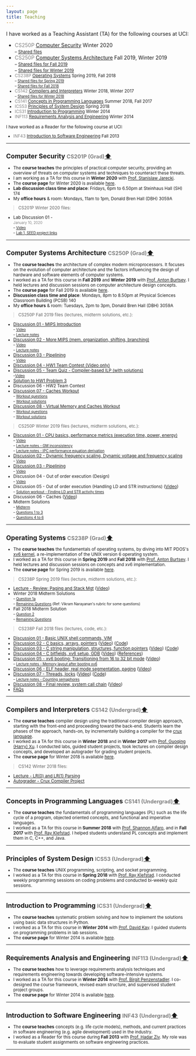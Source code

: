 ```yaml
---
layout: page
title: Teaching
---
```

I have worked as a Teaching Assistant (TA) for the following courses at UCI:
- <font color="gray">CS250P</font> [Computer Security](#cs201p) Winter 2020  
<small>&ndash; [Shared files](#cs201p-winter20-files)</small>
- <font color="gray">CS250P</font> [Computer Systems Architecture](#cs250p) Fall 2019, Winter 2019  
<small>&ndash; [Shared files for Fall 2019](#cs250p-fall19-files)</small>
<br><small>&ndash; [Shared files for Winter 2019](#cs250p-winter19-files)
- <font color="gray">CS238P</font> [Operating Systems](#cs238p) Spring 2019, Fall 2018 
<br><small>&ndash; [Shared files for Spring 2019](#cs238p-spring19-files)</small>
<br><small>&ndash; [Shared files for Fall 2018](#cs238p-fall18-files)</small>
- <font color="gray">CS142</font> [Compilers and Interpreters](#cs142) Winter 2018, Winter 2017
<br><small>&ndash; [Shared files for Winter 2018](#cs142-winter18-files)</small>
- <font color="gray">CS141</font> [Concepts in Programming Languages](#cs141) Summer 2018, Fall 2017
- <font color="gray">ICS53</font> [Principles of System Design](#ics53) Spring 2018
- <font color="gray">ICS31</font> [Introduction to Programming](#ics31) Winter 2014
- <font color="gray">INF113</font> [Requirements Analysis and Engineering](#inf113) Winter 2014

I have worked as a Reader for the following course at UCI:
- <font color="gray">INF43</font> [Introduction to Software Engineering](#inf43) Fall 2013

____________

## <a name="cs201p"></a>Computer Security <font color="gray" family="JuneBug"><small>CS201P (Grad)</small></font><a href="#top">⬆</a>  

- The **course teaches** the principles of practical computer security,
  providing an overview of threats on computer systems and techniques to counteract these threats. 
- I am working as a TA for this course in **Winter 2020** with [Prof. Stanislaw Jarecki](https://www.ics.uci.edu/~stasio/).
- The **course page** for Winter 2020 is available [here](https://sites.google.com/view/ucicompsci201p/home).
- **Lab discussion class time and place**: Fridays, 6pm to 6.50pm at Steinhaus Hall (SH) 174
- My **office hours** & room: Mondays, 11am to 1pm, Donald Bren Hall (DBH) 3059A 

> <a name="cs201p-winter20-files"></a>CS201P Winter 2020 files:

- Lab Discussion 01 - 
<br><small><font color="gray">January 10, 2020</font></small> 
<br><small>&ndash; [Video](https://uci.yuja.com/V/Video?v=653337&a=1957587991)</small>
<br><small>&ndash; [Lab 1, SEED project links](../documents/teaching/uci/cs201p/winter2020/lab-discussions/lab-discussion01-seed-lab-setup.pdf)</small>

____________

## <a name="cs250p"></a>Computer Systems Architecture <font color="gray" family="JuneBug"><small>CS250P (Grad)</small></font><a href="#top">⬆</a>  

- The **course teaches** the architecture of complex modern microprocessors. It focuses on the evolution of computer architecture and the factors influencing the design of hardware and software elements of computer systems. 
- I worked as a TA for this course in **Fall 2019** and **Winter 2019** with [Prof. Anton Burtsev](https://www.ics.uci.edu/~aburtsev/). I held lectures and discussion sessions on computer architecture design concepts.
- The **course page** for Fall 2019 is available [here](https://www.ics.uci.edu/~aburtsev/250P/index.html).
- **Discussion class time and place**: Mondays, 8pm to 8.50pm at Physical Sciences Classroom Building (PCSB) 140
- My **office hours** & room: Tuesdays, 2pm to 3pm, Donald Bren Hall (DBH) 3059A 

> <a name="cs250p-fall19-files"></a>CS250P Fall 2019 files (lectures, midterm solutions, etc.):

- [Discussion 01 - MIPS Introduction](../documents/teaching/uci/cs250p/fall2019/discussions/discussion01-mips-intro.pdf) 
<br><small>&ndash; [Video](https://uci.yuja.com/V/Video?v=503521&a=102598196)</small>
<br><small>&ndash; [Lecture notes](../documents/teaching/uci/cs250p/fall2019/discussions/discussion01-mips-intro-notes.pdf)</small>
- [Discussion 02 - More MIPS (mem. organization, shifting, branching)](../documents/teaching/uci/cs250p/fall2019/discussions/discussion02-more-mips.pdf) 
<br><small>&ndash; [Video](https://uci.yuja.com/V/Video?v=509537&a=764174958)</small>
<br><small>&ndash; [Lecture notes](../documents/teaching/uci/cs250p/fall2019/discussions/discussion02-more-mips-notes.pdf)</small>
- [Discussion 03 - Pipelining](../documents/teaching/uci/cs250p/fall2019/discussions/discussion03-pipelining.pdf) 
<br><small>&ndash; [Video](https://uci.yuja.com/V/Video?v=516078&a=906737907)</small>
- [Discussion 04 - HW1 Team Contest (Video only)](https://uci.yuja.com/V/Video?v=525472&a=2044534544)
- [Discussion 05 - Team Quiz - Compiler-based ILP (with solutions)](../documents/teaching/uci/cs250p/fall2019/discussions/discussion05-teamquiz-compiler-based-ilp.pdf) 
<br><small> &ndash;[Video](https://uci.yuja.com/V/Video?v=531822&a=902935491)</small>
- [Solution to HW1 Problem 3](../documents/teaching/uci/cs250p/fall2019/solutions/cs250p-fall19-hw1-problem-3.pdf)
- Discussion 06 - HW2 Team Contest
- [Discussion 07 - Caches Workout](https://uci.yuja.com/V/Video?v=550302&a=140106279)
<br><small>&ndash; [Workout questions](../documents/teaching/uci/cs250p/fall2019/discussions/discussion07-caches-workout-questions.pdf)</small>
<br><small>&ndash; [Workout solutions](../documents/teaching/uci/cs250p/fall2019/discussions/discussion07-caches-workout-solns.pdf)</small>
- [Discussion 08 - Virtual Memory and Caches Workout](https://uci.yuja.com/V/Video?v=553397&a=1701996347)
<br><small>&ndash; [Workout questions](../documents/teaching/uci/cs250p/fall2019/discussions/discussion08-workout-questions.pdf)</small>
<br><small>&ndash; [Workout solutions](../documents/teaching/uci/cs250p/fall2019/discussions/discussion08-workout-solutions.pdf)</small>

> <a name="cs250p-wint19-files"></a>CS250P Winter 2019 files (lectures, midterm solutions, etc.):

- [Discussion 01 - CPU basics, performance metrics (execution time, power, energy)](../documents/teaching/uci/cs250p/winter2019/discussions/discussion01-cpu-basics-performance.pdf) 
<br><small>&ndash; [Video](https://uci.yuja.com/V/Video?v=292047&node=1391687&a=619844670&autoplay=1)</small>
<br><small>&ndash; [Lecture notes - GM inconsistency](../documents/teaching/uci/cs250p/winter2019/discussions/discussion01/discussion01-gm-inconsistency.jpg)</small>
<br><small>&ndash; [Lecture notes - IPC performance equation derivation](../documents/teaching/uci/cs250p/winter2019/discussions/discussion01/discussion01-ipc-perf-equation.jpg)</small>
- [Discussion 02 - Dynamic frequency scaling, Dynamic voltage and frequency scaling](../documents/teaching/uci/cs250p/winter2019/discussions/discussion02-dfs-dvfs.pdf) 
<br><small>&ndash; [Video](https://uci.yuja.com/V/Video?v=303606&node=1471805&a=1085203200&autoplay=1)</small>
- [Discussion 03 - Pipelining](../documents/teaching/uci/cs250p/winter2019/discussions/discussion03-pipelining.pdf) 
<br><small>&ndash; [Video](https://uci.yuja.com/V/Video?v=308594&node=1505180&a=960561786&autoplay=1)</small>
- Discussion 04 - Out of order execution (Design) 
<br><small>&ndash; [Video](https://uci.yuja.com/V/Video?v=320977&node=1570222&a=1012282312&autoplay=1)</small>
- Discussion 05 - Out of order execution (Handling LD and STR instructions) ([Video](https://uci.yuja.com/V/Video?v=324182&node=1584208&a=209613252&autoplay=1))
<br><small>&ndash; [Solution workout - Finding LD and STR activity times](../documents/teaching/uci/cs250p/winter2019/discussions/discussion05-ooo-ldstr-prob.pdf)</small>
- Discussion 06 - Caches ([Video](https://uci.yuja.com/V/Video?v=327114&node=1595895&a=831184556&autoplay=1))
- Midterm Solutions
<br><small>&ndash; [Midterm](../documents/teaching/uci/cs250p/winter2019/midterm-solutions/cs250-midterm-winter19.pdf)</small>
<br><small>&ndash; [Questions 1 to 3](../documents/teaching/uci/cs250p/winter2019/midterm-solutions/solutions-midterm-qs-1-to-3.txt)</small>
<br><small>&ndash; [Questions 4 to 6](../documents/teaching/uci/cs250p/winter2019/midterm-solutions/solutions-midterm-qs-4-to-6.pdf)</small>


____________
## <a name="cs238p"></a>Operating Systems <font color="gray" family="JuneBug"><small>CS238P (Grad)</small></font><a href="#top">⬆</a>  

- The **course teaches** the fundamentals of operating systems, by diving into MIT PDOS's [xv6 kernel](https://pdos.csail.mit.edu/6.828/2018/xv6.html), a re-implementation of the UNIX version 6 operating system.
- I worked as a TA for this course in **Spring 2019** and **Fall 2018** with [Prof. Anton Burtsev](https://www.ics.uci.edu/~aburtsev/). I held lectures and discussion sessions on concepts and xv6 implementation.
- The **course page** for Spring 2019 is available [here](https://www.ics.uci.edu/~aburtsev/238P/index.html).

> <a name="cs238p-spring19-files"></a>CS238P Spring 2019 files (lecture, midterm solutions, etc.):

- [Lecture - Review: Paging and Stack Mgt](../documents/teaching/uci/cs238p/spring2019/lecture-01-topics-review.pdf) ([Video](https://uci.yuja.com/V/Video?v=408342&node=1775009&a=714649601&autoplay=1))
- Winter 2018 Midterm Solutions
<br><small>&ndash; [Question 1a](../documents/teaching/uci/cs238p/spring2019/cs238p-winter18-midterm-sol-q1.pdf)</small>
<br><small>&ndash; [Remaining Questions](../documents/teaching/uci/cs238p/spring2019/midterm-winter18.pdf) (Ref: Vikram Narayanan's rubric for some questions)</small>
- Fall 2018 Midterm Solution
<br><small>&ndash; [Question 2](../documents/teaching/uci/cs238p/spring2019/cs238p-fall18-midterm-sol-q2.pdf)</small>
<br><small>&ndash; [Remaining Questions](../documents/teaching/uci/cs238p/spring2019/midterm-fall18.pdf)</small>


> <a name="cs238p-fall18-files"></a>CS238P Fall 2018 files (lectures, code, etc.):

- [Discussion 01 - Basic UNIX shell commands, VIM](../documents/teaching/uci/cs238p/fall2018/discussions/discussion01-shell-vim.pdf)
- [Discussion 02 - C basics, arrays, pointers](../documents/teaching/uci/cs238p/fall2018/discussions/discussion02-c-basics-ptrs.pdf) ([Video](https://uci.yuja.com/V/Video?v=240411&node=1072078&a=65016006&autoplay=1)) ([Code](https://github.com/AftabHussain/aftabhussain.github.io/tree/master/documents/teaching/uci/cs238p/fall2018/discussions/discussion02-c-basics-ptrs-code))		
- [Discussion 03 - C string manipulation, structures, function pointers](../documents/teaching/uci/cs238p/fall2018/discussions/discussion03-c-strings-structs-fps.pdf) ([Video](https://uci.yuja.com/V/Video?v=243526&node=1086536&a=2084311206&autoplay=1)) ([Code](https://github.com/AftabHussain/aftabhussain.github.io/tree/master/documents/teaching/uci/cs238p/fall2018/discussions/discussion03-c-strings-structs-fps-code))
- [Discussion 04 - C bitfields, xv6 setup, GDB](../documents/teaching/uci/cs238p/fall2018/discussions/discussion04-c-bitfields-xv6-setup-gdb.pdf) ([Video](https://uci.yuja.com/V/Video?v=247835&node=1100321&a=1620216767&autoplay=1)) ([References](../documents/teaching/uci/cs238p/fall2018/discussions/discussion04-c-bitfields-xv6-setup-gdb/resources.txt))
- [Discussion 05 - xv6 booting: Transitioning from 16 to 32 bit mode](../documents/teaching/uci/cs238p/fall2018/discussions/discussion05-xv6-boot-16-to-32-bit-mode.pdf) ([Video](https://uci.yuja.com/V/Video?v=255600&node=1137599&a=1045716679&autoplay=1]))
<br><small>&ndash; [Lecture notes - Memory layout after booting xv6](../documents/teaching/uci/cs238p/fall2018/discussions/discussion05-xv6-memory-layout-after-boot.pdf)</small>
- [Discussion 06 - ELF header, real mode segmentation, paging](../documents/teaching/uci/cs238p/fall2018/discussions/discussion06-elf-real-mode-seg-paging.pdf) ([Video](https://uci.yuja.com/V/Video?v=254197&node=1132959&a=791908170&autoplay=1))
- [Discussion 07 - Threads, locks](../documents/teaching/uci/cs238p/fall2018/discussions/discussion07-threads-locks.pdf) ([Video](https://uci.yuja.com/V/Video?v=262901&node=1253106&a=409160793&autoplay=1)) ([Code](https://github.com/AftabHussain/aftabhussain.github.io/blob/master/documents/teaching/uci/cs238p/fall2018/discussions/discussion07-threads-locks-code/snippets.c))
<br><small>&ndash; [Lecture notes - Counting semaphores](../documents/teaching/uci/cs238p/fall2018/discussions/discussion07-counting-semaphores.pdf)</small>
- [Discussion 08 - Final review, system call chain](../documents/teaching/uci/cs238p/fall2018/discussions/discussion08-final-review-syscall-chain.pdf) ([Video](https://uci.yuja.com/V/Video?v=267950&node=1278903&a=150909503&autoplay=1))
- [FAQs](https://github.com/AftabHussain/aftabhussain.github.io/tree/master/documents/teaching/uci/cs238p/fall2018/faqs)

____________

## <a name="cs142"></a>Compilers and Interpreters <font color="gray"><small>CS142 (Undergrad)</small></font><a href="#top">⬆</a>  

- The **course teaches** compiler design using the traditional compiler design approach, starting with the front-end and proceeding toward the back-end. Students learn the phases of the approach, hands-on, by incrementally building a compiler for the [crux language](http://cruxlang.org/).  
- I worked as a TA for this course in **Winter 2018** and in **Winter 2017**  with [Prof. Guoqing (Harry) Xu](http://web.cs.ucla.edu/~harryxu/). I conducted labs, guided student projects, took lectures on compiler design concepts, and developed an autograder for grading student projects.
- The **course page** for Winter 2018 is available [here](http://web.cs.ucla.edu/~harryxu/courses/142/CourseReference.html).

> <a name="cs142-winter18-files"></a>CS142 Winter 2018 files:

- [Lecture - LR(0) and LR(1) Parsing](../documents/teaching/uci/cs142/winter2018/handles-lr-bottom-up-parsing.pdf)
- [Autograder - Crux Compiler Project](https://github.com/AftabHussain/CS142-Compilers-AutoGrader)


____________

## <a name="cs141"></a>Concepts in Programming Languages <font color="gray"><small>CS141 (Undergrad)</small></font><a href="#top">⬆</a>  

- The **course teaches** the fundamentals of programming languages (PL) such as the life cycle of a program, objected oriented concepts, and functional and imperative languages.
- I worked as a TA for this course in **Summer 2018** with [Prof. Shannon
  Alfaro](https://www.ics.uci.edu/faculty/profiles/view_faculty.php?ucinetid=alfaro),
and in **Fall 2017** with [Prof. Ray
Klefstad](https://www.ics.uci.edu/~klefstad/). I helped students understand PL
concepts and implement them in C, C++, and Java. 

____________

## <a name="ics53"></a>Principles of System Design <font color="gray"><small>ICS53 (Undergrad)</small></font><a href="#top">⬆</a>  

- The **course teaches** UNIX programming, scripting, and socket programming. 
- I worked as a TA for this course in **Spring 2018** with [Prof. Ray Klefstad](https://www.ics.uci.edu/~klefstad/). I conducted weekly programming sessions on coding problems and conducted bi-weekly quiz sessions. 


____________

## <a name="ics31"></a>Introduction to Programming <font color="gray"><small>ICS31 (Undergrad)</small></font><a href="#top">⬆</a>  

-  The **course teaches** systematic problem solving and how to implement the solutions using basic data structures in Python. 
-  I worked as a TA for this course in **Winter 2014** with [Prof. David Kay](https://www.ics.uci.edu/~kay/). I guided students on programming problems in lab sessions.
- The **course page** for Winter 2014 is available [here](https://www.ics.uci.edu/~kay/courses/31/w14.html).

____________

## <a name="inf113"></a>Requirements Analysis and Engineering <font color="gray"><small>INF113 (Undergrad)</small></font><a href="#top">⬆</a>  

- The **course teaches** how to leverage requirements analysis techniques and requirements engineering towards developing software-intensive systems.  
- I worked as a TA for this course in **Winter 2014** with [Prof. Birgit Penzenstadler](http://birgit.penzenstadler.de/). I co-designed the course framework, revised exam structure, and supervised student project groups.
- The **course page** for Winter 2014 is available [here](https://eee.uci.edu/14w/37030).



____________

## <a name="inf43"></a>Introduction to Software Engineering <font color="gray"><small>INF43 (Undergrad)</small></font><a href="#top">⬆</a>  

-  The **course teaches** concepts (e.g. life cycle models), methods, and current practices in software engineering (e.g. agile development) used in the industry. 
- I worked as a Reader for this course during **Fall 2013** with [Prof. Hadar Ziv](https://www.informatics.uci.edu/explore/faculty-profiles/hadar-ziv/). My role was to evaluate student assignments on software engineering practices. <br>

____________
